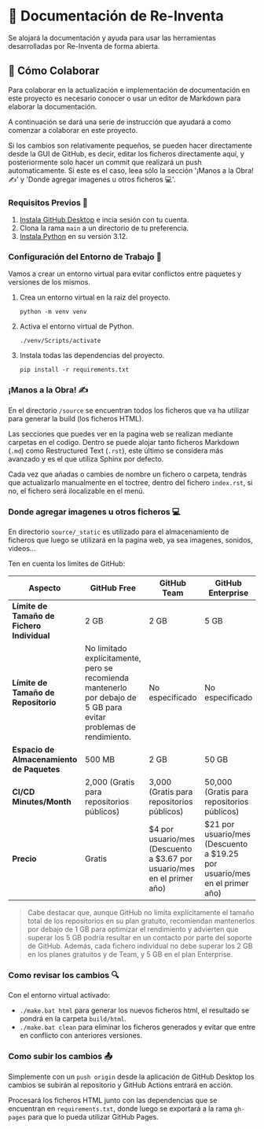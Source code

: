 # 📘 Documentación de Re-Inventa

Se alojará la documentación y ayuda para usar las herramientas desarrolladas por Re-Inventa de forma abierta.

## 🤝 Cómo Colaborar

Para colaborar en la actualización e implementación de documentación en este proyecto es necesario conocer o usar un editor de Markdown para elaborar la documentación.

A continuación se dará una serie de instrucción que ayudará a como comenzar a colaborar en este proyecto.

Si los cambios son relativamente pequeños, se pueden hacer directamente desde la GUI de GitHub, es decir, editar los ficheros directamente aquí, y posteriormente solo hacer un commit que realizará un push automaticamente. Si este es el caso, leea sólo la sección '¡Manos a la Obra! ✍️' y 'Donde agregar imagenes u otros ficheros 💻'.

### Requisitos Previos 🚀

1. [Instala GitHub Desktop](https://desktop.github.com/) e incia sesión con tu cuenta.
2. Clona la rama `main` a un directorio de tu preferencia.
3. [Instala Python](https://apps.microsoft.com/detail/python-3-12/9NCVDN91XZQP) en su versión 3.12.

### Configuración del Entorno de Trabajo 🔧

Vamos a crear un entorno virtual para evitar conflictos entre paquetes y versiones de los mismos.

1. Crea un entorno virtual en la raiz del proyecto.
   ```
   python -m venv venv
   ```
2. Activa el entorno virtual de Python.
   ```
   ./venv/Scripts/activate
   ```
3. Instala todas las dependencias del proyecto.
   ```
   pip install -r requirements.txt
   ```

### ¡Manos a la Obra! ✍️

En el directorio `/source` se encuentran todos los ficheros que va ha utilizar para generar la build (los ficheros HTML).

Las secciones que puedes ver en la pagina web se realizan mediante carpetas en el codigo. Dentro se puede alojar tanto ficheros Markdown (`.md`) como Restructured Text (`.rst`), este último se considera más avanzado y es el que utiliza Sphinx por defecto.

Cada vez que añadas o cambies de nombre un fichero o carpeta, tendrás que actualizarlo manualmente en el toctree, dentro del fichero `index.rst`, si no, el fichero será ilocalizable en el menú.

### Donde agregar imagenes u otros ficheros 💻

En directorio `source/_static` es utilizado para el almacenamiento de ficheros que luego se utilizará en la pagina web, ya sea imagenes, sonidos, videos...

Ten en cuenta los limites de GitHub:

| **Aspecto**                                | **GitHub Free**                                                                                                    | **GitHub Team**                                                         | **GitHub Enterprise**                                                     |
| ------------------------------------------ | ------------------------------------------------------------------------------------------------------------------ | ----------------------------------------------------------------------- | ------------------------------------------------------------------------- |
| **Límite de Tamaño de Fichero Individual** | 2 GB                                                                                                               | 2 GB                                                                    | 5 GB                                                                      |
| **Límite de Tamaño de Repositorio**        | No limitado explícitamente, pero se recomienda mantenerlo por debajo de 5 GB para evitar problemas de rendimiento. | No especificado                                                         | No especificado                                                           |
| **Espacio de Almacenamiento de Paquetes**  | 500 MB                                                                                                             | 2 GB                                                                    | 50 GB                                                                     |
| **CI/CD Minutes/Month**                    | 2,000 (Gratis para repositorios públicos)                                                                          | 3,000 (Gratis para repositorios públicos)                               | 50,000 (Gratis para repositorios públicos)                                |
| **Precio**                                 | Gratis                                                                                                             | $4 por usuario/mes (Descuento a $3.67 por usuario/mes en el primer año) | $21 por usuario/mes (Descuento a $19.25 por usuario/mes en el primer año) |

> Cabe destacar que, aunque GitHub no limita explícitamente el tamaño total de los repositorios en su plan gratuito, recomiendan mantenerlos por debajo de 1 GB para optimizar el rendimiento y advierten que superar los 5 GB podría resultar en un contacto por parte del soporte de GitHub. Además, cada fichero individual no debe superar los 2 GB en los planes gratuitos y de Team, y 5 GB en el plan Enterprise.

### Como revisar los cambios 🔍

Con el entorno virtual activado:

- `./make.bat html` para generar los nuevos ficheros html, el resultado se pondrá en la carpeta `build/html`.
- `./make.bat clean` para eliminar los ficheros generados y evitar que entre en conflicto con anteriores versiones.

### Como subir los cambios 📤

Simplemente con un `push origin` desde la aplicación de GitHub Desktop los cambios se subirán al repositorio y GitHub Actions entrará en acción.

Procesará los ficheros HTML junto con las dependencias que se encuentran en `requirements.txt`, donde luego se exportará a la rama `gh-pages` para que lo pueda utilizar GitHub Pages.

